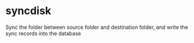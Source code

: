 syncdisk
========

Sync the folder between source folder and destination folder, and write the sync records into the database
